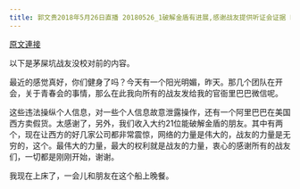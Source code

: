 ```yaml
---
title: 郭文贵2018年5月26日直播 20180526_1破解金盾有进展,感谢战友提供听证会证据 LADY MAY回纽约了!
---
```


[原文連接](https://gnews.org/ThreadView/53477808)

以下是茅屎坑战友没校对前的内容。

  最近的感觉真好，你们健身了吗？今天有一个阳光明媚，昨天。那几个团队在开会，关于青春会的事情，那么在此我向所有的战友发给我的官衙里巴巴微信呢。

  这些违法操纵个人信息，对一些个人信息故意泄露操作，还有一个阿里巴巴在美国西方卖假货。太感谢了，另外，我们收入大约21位能破解金盾的朋友。其中有两个，现在让西方的好几家公司都非常震惊，网络的力量是伟大的，战友的力量是无穷的，这个。最伟大的力量，最大的权利就是战友的力量，衷心的感谢所有的战友们，一切都是刚刚开始，谢谢。

  

  我现在上床了，一会儿和朋友在这个船上晚餐。
